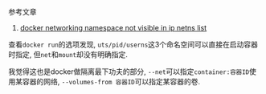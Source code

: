 参考文章

1. [docker networking namespace not visible in ip netns list](https://stackoverflow.com/questions/31265993/docker-networking-namespace-not-visible-in-ip-netns-list)


查看`docker run`的选项发现, `uts/pid/userns`这3个命名空间可以直接在启动容器时指定, 但`net`和`mount`却没有明确指定.

我觉得这也是docker做隔离最下功夫的部分, `--net`可以指定`container:容器ID`使用某容器的网络, `--volumes-from 容器ID`可以指定某容器的卷.
